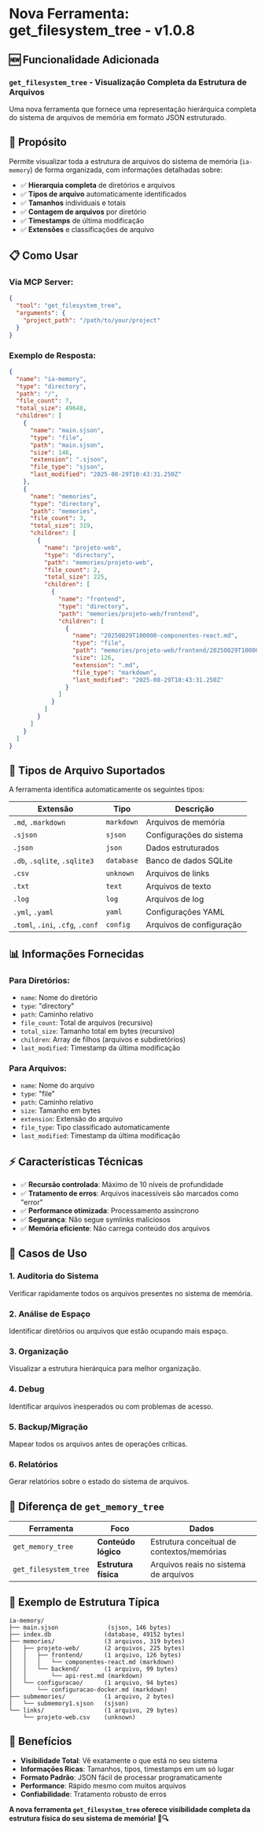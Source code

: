 # Nova Ferramenta: get_filesystem_tree - v1.0.8

## 🆕 Funcionalidade Adicionada

### **`get_filesystem_tree` - Visualização Completa da Estrutura de Arquivos**

Uma nova ferramenta que fornece uma representação hierárquica completa do sistema de arquivos de memória em formato JSON estruturado.

## 🎯 **Propósito**

Permite visualizar toda a estrutura de arquivos do sistema de memória (`ia-memory`) de forma organizada, com informações detalhadas sobre:

- ✅ **Hierarquia completa** de diretórios e arquivos
- ✅ **Tipos de arquivo** automaticamente identificados
- ✅ **Tamanhos** individuais e totais
- ✅ **Contagem de arquivos** por diretório
- ✅ **Timestamps** de última modificação
- ✅ **Extensões** e classificações de arquivo

## 📋 **Como Usar**

### Via MCP Server:

```json
{
  "tool": "get_filesystem_tree",
  "arguments": {
    "project_path": "/path/to/your/project"
  }
}
```

### Exemplo de Resposta:

```json
{
  "name": "ia-memory",
  "type": "directory",
  "path": "/",
  "file_count": 7,
  "total_size": 49648,
  "children": [
    {
      "name": "main.sjson",
      "type": "file",
      "path": "main.sjson",
      "size": 146,
      "extension": ".sjson",
      "file_type": "sjson",
      "last_modified": "2025-08-29T10:43:31.250Z"
    },
    {
      "name": "memories",
      "type": "directory",
      "path": "memories",
      "file_count": 3,
      "total_size": 319,
      "children": [
        {
          "name": "projeto-web",
          "type": "directory",
          "path": "memories/projeto-web",
          "file_count": 2,
          "total_size": 225,
          "children": [
            {
              "name": "frontend",
              "type": "directory",
              "path": "memories/projeto-web/frontend",
              "children": [
                {
                  "name": "20250829T100000-componentes-react.md",
                  "type": "file",
                  "path": "memories/projeto-web/frontend/20250829T100000-componentes-react.md",
                  "size": 126,
                  "extension": ".md",
                  "file_type": "markdown",
                  "last_modified": "2025-08-29T10:43:31.250Z"
                }
              ]
            }
          ]
        }
      ]
    }
  ]
}
```

## 🔧 **Tipos de Arquivo Suportados**

A ferramenta identifica automaticamente os seguintes tipos:

| Extensão                         | Tipo       | Descrição                |
| -------------------------------- | ---------- | ------------------------ |
| `.md`, `.markdown`               | `markdown` | Arquivos de memória      |
| `.sjson`                         | `sjson`    | Configurações do sistema |
| `.json`                          | `json`     | Dados estruturados       |
| `.db`, `.sqlite`, `.sqlite3`     | `database` | Banco de dados SQLite    |
| `.csv`                           | `unknown`  | Arquivos de links        |
| `.txt`                           | `text`     | Arquivos de texto        |
| `.log`                           | `log`      | Arquivos de log          |
| `.yml`, `.yaml`                  | `yaml`     | Configurações YAML       |
| `.toml`, `.ini`, `.cfg`, `.conf` | `config`   | Arquivos de configuração |

## 📊 **Informações Fornecidas**

### Para Diretórios:

- `name`: Nome do diretório
- `type`: "directory"
- `path`: Caminho relativo
- `file_count`: Total de arquivos (recursivo)
- `total_size`: Tamanho total em bytes (recursivo)
- `children`: Array de filhos (arquivos e subdiretórios)
- `last_modified`: Timestamp da última modificação

### Para Arquivos:

- `name`: Nome do arquivo
- `type`: "file"
- `path`: Caminho relativo
- `size`: Tamanho em bytes
- `extension`: Extensão do arquivo
- `file_type`: Tipo classificado automaticamente
- `last_modified`: Timestamp da última modificação

## ⚡ **Características Técnicas**

- ✅ **Recursão controlada**: Máximo de 10 níveis de profundidade
- ✅ **Tratamento de erros**: Arquivos inacessíveis são marcados como "error"
- ✅ **Performance otimizada**: Processamento assíncrono
- ✅ **Segurança**: Não segue symlinks maliciosos
- ✅ **Memória eficiente**: Não carrega conteúdo dos arquivos

## 🎯 **Casos de Uso**

### 1. **Auditoria do Sistema**

Verificar rapidamente todos os arquivos presentes no sistema de memória.

### 2. **Análise de Espaço**

Identificar diretórios ou arquivos que estão ocupando mais espaço.

### 3. **Organização**

Visualizar a estrutura hierárquica para melhor organização.

### 4. **Debug**

Identificar arquivos inesperados ou com problemas de acesso.

### 5. **Backup/Migração**

Mapear todos os arquivos antes de operações críticas.

### 6. **Relatórios**

Gerar relatórios sobre o estado do sistema de arquivos.

## 🔄 **Diferença de `get_memory_tree`**

| Ferramenta            | Foco                 | Dados                                      |
| --------------------- | -------------------- | ------------------------------------------ |
| `get_memory_tree`     | **Conteúdo lógico**  | Estrutura conceitual de contextos/memórias |
| `get_filesystem_tree` | **Estrutura física** | Arquivos reais no sistema de arquivos      |

## 📁 **Exemplo de Estrutura Típica**

```
ia-memory/
├── main.sjson              (sjson, 146 bytes)
├── index.db               (database, 49152 bytes)
├── memories/              (3 arquivos, 319 bytes)
│   ├── projeto-web/       (2 arquivos, 225 bytes)
│   │   ├── frontend/      (1 arquivo, 126 bytes)
│   │   │   └── componentes-react.md (markdown)
│   │   └── backend/       (1 arquivo, 99 bytes)
│   │       └── api-rest.md (markdown)
│   └── configuracao/      (1 arquivo, 94 bytes)
│       └── configuracao-docker.md (markdown)
├── submemories/           (1 arquivo, 2 bytes)
│   └── submemory1.sjson   (sjson)
└── links/                 (1 arquivo, 29 bytes)
    └── projeto-web.csv    (unknown)
```

## 🚀 **Benefícios**

- **Visibilidade Total**: Vê exatamente o que está no seu sistema
- **Informações Ricas**: Tamanhos, tipos, timestamps em um só lugar
- **Formato Padrão**: JSON fácil de processar programaticamente
- **Performance**: Rápido mesmo com muitos arquivos
- **Confiabilidade**: Tratamento robusto de erros

**A nova ferramenta `get_filesystem_tree` oferece visibilidade completa da estrutura física do seu sistema de memória! 📁🔍**
